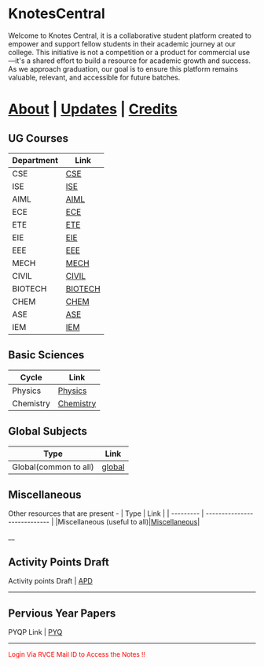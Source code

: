 # KnotesCentral

Welcome to Knotes Central, it is a collaborative student platform created to empower and support fellow students in their academic journey at our college. This initiative is not a competition or a product for commercial use—it's a shared effort to build a resource for academic growth and success. As we approach graduation, our goal is to ensure this platform remains valuable, relevant, and accessible for future batches. 

# [About](./about.md) | [Updates](./updates.md) | [Credits](./credits.md)


## UG Courses


| Department | Link                      |
| ---------- | ------------------------- |
| CSE        | [CSE](../CSE/index.md)    |
| ISE        | [ISE](../CSE/index.md)    |
| AIML       | [AIML](../CSE/index.md)   |
| ECE        | [ECE](../ECE/index.md)    |
| ETE        | [ETE](../ETE/index.md)    |
| EIE        | [EIE](../EIE/index.md)    |
| EEE        | [EEE](../EEE/index.md)    |
| MECH       | [MECH](../ME/index.md)    |
| CIVIL      | [CIVIL](../CV/index.md)   |
| BIOTECH    | [BIOTECH](../BT/index.md) |
| CHEM       | [CHEM](../CH/index.md)    |
| ASE        | [ASE](../ASE/index.md)    |
|IEM         | [IEM](../IEM/index.md)    |    

## Basic Sciences

| Cycle     | Link                         |
| --------- | ---------------------------- |
| Physics   | [Physics](../PHY/index.md)    |
| Chemistry | [Chemistry](../CHEM/index.md) |

## Global Subjects
| Type      | Link                          |
| --------- | ----------------------------  |
|Global(common to all)|[global](https://drive.google.com/drive/folders/1nQTzNXHfLxw4NlNkiD8dsu1nwkJ9FLb7?usp=share_link)|

## Miscellaneous 
Other resources that are present - 
| Type      | Link                          |
| --------- | ----------------------------  |
|Miscellaneous (useful to all)|[Miscellaneous](https://drive.google.com/drive/folders/1G74LEKfY4ykhb06lyVv_yIbS-DMO7NMq?usp=drive_link)|

__
## Activity Points Draft 

Activity points Draft | [APD](https://drive.google.com/drive/folders/1HD0FWV8c7qvXN8WgNkKu5TFgl8X35z9T?usp=share_link) 
____
## Pervious Year Papers

PYQP Link | [PYQ](./PYQ/index.md) 

___


<p style="color:red; font-size:small;">
  Login Via RVCE Mail ID to Access the Notes !!
</p>




<!-- Maintenance Popup -->
<div id="maintenancePopup" style="display: none; position: fixed; top: 0; left: 0; width: 100%; height: 100%; background-color: rgba(0, 0, 0, 0.5); color: white; text-align: center; padding-top: 20%; z-index: 1000;">
    <div id="maintenanceMessage" style="background-color: #333; padding: 20px; font-size: 20px; border-radius: 10px;">
        <p>Knotes will be under maintenance. Please cooperate.</p>
        <button id="closeButton" onclick="closePopup()" style="margin-top: 20px; padding: 10px 20px; background-color: #e74c3c; color: white; border: none; border-radius: 5px; cursor: pointer;">Close</button>
    </div>
</div>

<script>

    window.onload = function() {
        document.getElementById('maintenancePopup').style.display = 'block';
    }

    function closePopup() {
        document.getElementById('maintenancePopup').style.display = 'none';
    }
</script>
